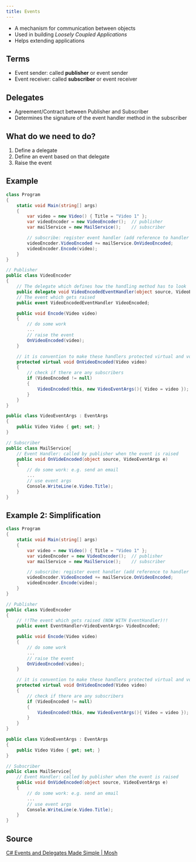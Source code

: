 ```yaml
---
title: Events
---
```


- A mechanism for communication between objects
- Used in building _Loosely Coupled Applications_
- Helps extending applications

## Terms

- Event sender: called **publisher** or event sender
- Event receiver: called **subscriber** or event receiver

## Delegates

- Agreement/Contract between Publisher and Subscriber
- Determines the signature of the event handler method in the subscriber

## What do we need to do?

1. Define a delegate
2. Define an event based on that delegate
3. Raise the event

## Example

```csharp
class Program
{
	static void Main(string[] args)
	{
		var video = new Video() { Title = "Video 1" };
		var videoEncoder = new VideoEncoder();  // publisher
		var mailService = new MailService();    // subscriber

		// subscribe: register event handler (add reference to handler method)
		videoEncoder.VideoEncoded += mailService.OnVideoEncoded;
		videoEncoder.Encode(video);
	}
}

// Publisher
public class VideoEncoder
{
	// The delegate which defines how the handling method has to look
	public delegate void VideoEncodedEventHandler(object source, VideoEventArgs args);
	// The event which gets raised
	public event VideoEncodedEventHandler VideoEncoded;

	public void Encode(Video video)
	{
		// do some work
		...
		// raise the event
		OnVideoEncoded(video);
	}

	// it is convention to make these handlers protected virtual and void
	protected virtual void OnVideoEncoded(Video video)
	{
		// check if there are any subscribers
		if (VideoEncoded != null)
		{
			VideoEncoded(this, new VideoEventArgs(){ Video = video });
		}
	}
}

public class VideoEventArgs : EventArgs
{
	public Video Video { get; set; }
}

// Subscriber
public class MailService{
	// Event Handler: called by publisher when the event is raised
	public void OnVideEncoded(object source, VideoEventArgs e)
	{
		// do some work: e.g. send an email
		...
		// use event args
		Console.WriteLine(e.Video.Title);
	}
}
```

## Example 2: Simplification

```csharp
class Program
{
	static void Main(string[] args)
	{
		var video = new Video() { Title = "Video 1" };
		var videoEncoder = new VideoEncoder();  // publisher
		var mailService = new MailService();    // subscriber

		// subscribe: register event handler (add reference to handler method)
		videoEncoder.VideoEncoded += mailService.OnVideoEncoded;
		videoEncoder.Encode(video);
	}
}

// Publisher
public class VideoEncoder
{
	// !!The event which gets raised (NOW WITH EventHandler)!!
	public event EventHandler<VideoEventArgs> VideoEncoded;

	public void Encode(Video video)
	{
		// do some work
		...
		// raise the event
		OnVideoEncoded(video);
	}

	// it is convention to make these handlers protected virtual and void
	protected virtual void OnVideoEncoded(Video video)
	{
		// check if there are any subscribers
		if (VideoEncoded != null)
		{
			VideoEncoded(this, new VideoEventArgs(){ Video = video });
		}
	}
}

public class VideoEventArgs : EventArgs
{
	public Video Video { get; set; }
}

// Subscriber
public class MailService{
	// Event Handler: called by publisher when the event is raised
	public void OnVideEncoded(object source, VideoEventArgs e)
	{
		// do some work: e.g. send an email
		...
		// use event args
		Console.WriteLine(e.Video.Title);
	}
}
```

## Source

[C# Events and Delegates Made Simple | Mosh](https://www.youtube.com/watch?v=jQgwEsJISy0)
